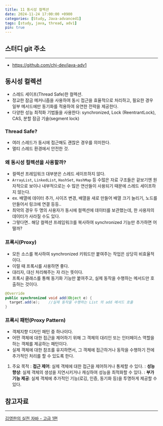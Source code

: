 ```yaml
---
title: 11 동시성 컬렉션
date: 2024-11-24 17:00:00 +0900
categories: [Study, Java-advanced1]
tags: [study, java, thread, adv1]
pin: true
---
```


## 스터디 git 주소
<hr />

- <https://github.com/chj-dev/java-adv1>


## 동시성 컬렉션

- 스레드 세이프(Thread Safe)한 컬렉션.
- 정교한 잠금 메커니즘을 사용하여 동시 접근을 효율적으로 처리하고, 필요한 경우 일부 메서드에만 동기화를 적용하여 유연한 전략을 제공한다.
- 다양한 성능 최적화 기법들을 사용한다: synchronized, Lock (ReentrantLock), CAS, 분할 잠금 기술(segment lock)

### Thread Safe?

- 여러 스레드가 동시에 접근해도 괜찮은 경우를 의미한다.
- 멀티 스레드 환경에서 안전한 것.

### 왜 동시성 컬렉션을 사용할까?

- 컬렉션 프레임워크 대부분은 스레드 세이프하지 않다.
- `ArrayList`, `LinkedList`, `HashSet`, `HashMap` 등 수많은 자료 구조들은 겉보기엔 원자적으로 보이나 내부적으로는 수 많은 연산들이 사용되기 때문에 스레드 세이프하지 않는다.
- ex. 배열에 데이터 추가, 사이즈 변경, 배열을 새로 만들어 배열 크기 늘리기, 노드를 만들어서 링크에 연결 등등..
- 최악의 경우 두 명의 사용자가 동시에 컬렉션에 데이터를 보관했는데, 한 사용자의 데이터가 사라질 수도 있다.
- 그렇다면.. 해당 컬렉션 프레임워크를 복사하여 synchronized 기능만 추가하면 어떨까?

### 프록시(Proxy)

- 모든 소스를 복사하여 synchronized 키워드만 붙여주는 작업은 상당히 비효율적이다.
- 이럴 때 프록시를 사용하면 좋다.
- 대리자, 대신 처리해주는 자 라는 뜻이다.
- 프록시 클래스를 통해 동기화 기능만 붙여주고, 실제 동작을 수행하는 메서드만 호출하는 것이다.
```java
@Override
public synchronized void add(Object e) {
  target.add(e);    //실제 동작을 수행하는 List 의 add 메서드 호출 
}
```

### 프록시 패턴(Proxy Pattern)

- 객체지향 디자인 패턴 중 하나이다.
- 어떤 객체에 대한 접근을 제어하기 위해 그 객체의 대리인 또는 인터페이스 역할을 하는 객체를 제공하는 패턴이다.
- 실제 객체에 대한 참조를 유지하면서, 그 객체에 접근하거나 동작을 수행하기 전에 추가적인 처리를 할 수 있도록 한다.

1. 주요 목적
: **접근 제어**: 실제 객체에 대한 접근을 제어하거나 통제할 수 있다.
: **성능 향상**: 실제 객체의 생성을 지연시키거나 캐싱하여 성능을 최적화할 수 있다.
: **부가 기능 제공**: 실제 객체에 추가적인 기능(로깅, 인증, 동기화 등)을 투명하게 제공할 수 있다.


## 참고자료
<hr />

[김영한의 실전 자바 - 고급 1편](https://www.inflearn.com/course/%EA%B9%80%EC%98%81%ED%95%9C%EC%9D%98-%EC%8B%A4%EC%A0%84-%EC%9E%90%EB%B0%94-%EA%B3%A0%EA%B8%89-1/dashboard)
